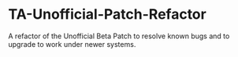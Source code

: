 # TA-Unofficial-Patch-Refactor
A refactor of the Unofficial Beta Patch to resolve known bugs and to upgrade to work under newer systems.
